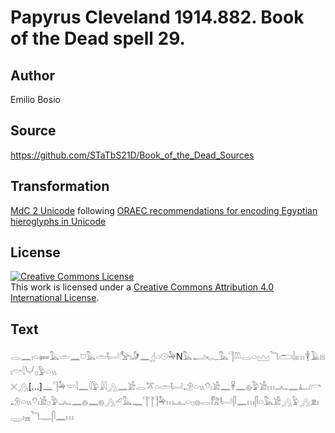 # Papyrus Cleveland 1914.882. Book of the Dead spell 29.

## Author 

Emilio Bosio

## Source 

https://github.com/STaTbS21D/Book_of_the_Dead_Sources

## Transformation 

[MdC 2 Unicode](https://statbs21d.github.io/mdc2unicode.html) following [ORAEC recommendations for encoding Egyptian hieroglyphs in Unicode](https://github.com/oraec/recommendations-encoding-hieroglyphs)

## License 

<a rel="license" href="http://creativecommons.org/licenses/by/4.0/"><img alt="Creative Commons License" style="border-width:0" src="https://i.creativecommons.org/l/by/4.0/88x31.png" /></a><br />This work is licensed under a <a rel="license" href="http://creativecommons.org/licenses/by/4.0/">Creative Commons Attribution 4.0 International License</a>.

## Text 

<hiero>𓂋𓈖𓏤𓏏𓍃𓅓𓏛𓈖𓈞𓅓𓏛𓂡𓅡𓏤𓀏𓈖𓊨𓏏𓇳𓅆N𓅓𓂝𓆑𓅓𓊹𓌨𓂋𓏏𓈉𓆓𓂧𓌃𓏤𓏥𓇉𓄿𓁶𓏤𓎡𓇋𓄋𓊪𓅱𓏏𓏭<br>
𓏴𓂻[...]𓈖𓊹𓅆𓎟𓇋𓈖𓇋𓅱𓇍𓇋𓂻𓈖𓀀𓂋𓎁𓏏𓏛𓂡𓄂𓏏𓏭𓄣𓏤𓀀𓈖𓋹𓈖𓐍𓅱𓀀𓏥𓂜𓈖𓂞𓎡𓄂𓏏𓏭𓄣𓏤𓀀𓊪𓅱𓂜𓈖𓐍𓈖𓐍𓂻𓄔𓅓𓈖𓊹𓊹𓊹𓅆𓏥𓊵𓏏𓊪𓐍𓂋𓀗𓂡𓋴𓈖𓏥𓋴𓏏𓅓𓀀𓂻𓅱𓂻𓁷𓏤𓇾𓏤𓈇𓆓𓊃𓋴𓈖𓏥<br></hiero>
